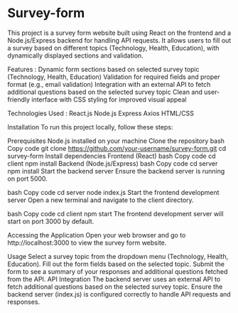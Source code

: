 # Survey-form

This project is a survey form website built using React on the frontend and a Node.js/Express backend for handling API requests. It allows users to fill out a survey based on different topics (Technology, Health, Education), with dynamically displayed sections and validation.

Features :
Dynamic form sections based on selected survey topic (Technology, Health, Education)
Validation for required fields and proper format (e.g., email validation)
Integration with an external API to fetch additional questions based on the selected survey topic
Clean and user-friendly interface with CSS styling for improved visual appeal

Technologies Used :
React.js
Node.js
Express
Axios
HTML/CSS


Installation
To run this project locally, follow these steps:

Prerequisites
Node.js installed on your machine
Clone the repository
bash
Copy code
git clone https://github.com/your-username/survey-form.git
cd survey-form
Install dependencies
Frontend (React)
bash
Copy code
cd client
npm install
Backend (Node.js/Express)
bash
Copy code
cd server
npm install
Start the backend server
Ensure the backend server is running on port 5000.

bash
Copy code
cd server
node index.js
Start the frontend development server
Open a new terminal and navigate to the client directory.

bash
Copy code
cd client
npm start
The frontend development server will start on port 3000 by default.

Accessing the Application
Open your web browser and go to http://localhost:3000 to view the survey form website.

Usage
Select a survey topic from the dropdown menu (Technology, Health, Education).
Fill out the form fields based on the selected topic.
Submit the form to see a summary of your responses and additional questions fetched from the API.
API Integration
The backend server uses an external API to fetch additional questions based on the selected survey topic. Ensure the backend server (index.js) is configured correctly to handle API requests and responses.
